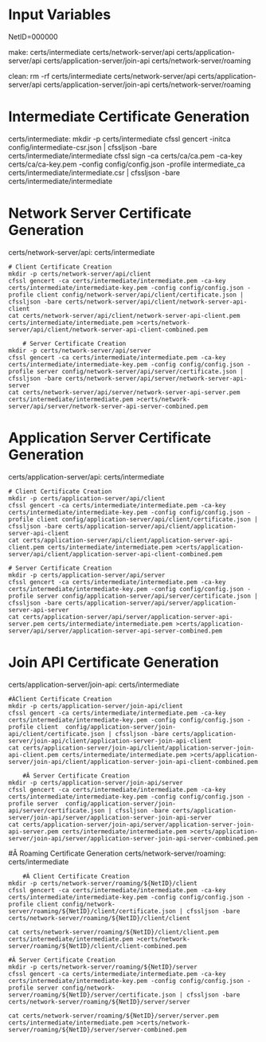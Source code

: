 # Input Variables 
NetID=000000

make: certs/intermediate certs/network-server/api certs/application-server/api certs/application-server/join-api certs/network-server/roaming

clean:
	rm -rf certs/intermediate certs/network-server/api certs/application-server/api certs/application-server/join-api certs/network-server/roaming

# Intermediate Certificate Generation
certs/intermediate:
	mkdir -p certs/intermediate
	cfssl gencert -initca config/intermediate-csr.json | cfssljson -bare certs/intermediate/intermediate
	cfssl sign -ca certs/ca/ca.pem -ca-key certs/ca/ca-key.pem -config config/config.json -profile intermediate_ca certs/intermediate/intermediate.csr |  cfssljson -bare certs/intermediate/intermediate

# Network Server Certificate Generation 
certs/network-server/api: certs/intermediate

	# Client Certificate Creation
	mkdir -p certs/network-server/api/client
	cfssl gencert -ca certs/intermediate/intermediate.pem -ca-key certs/intermediate/intermediate-key.pem -config config/config.json -profile client config/network-server/api/client/certificate.json | cfssljson -bare certs/network-server/api/client/network-server-api-client
	cat certs/network-server/api/client/network-server-api-client.pem certs/intermediate/intermediate.pem >certs/network-server/api/client/network-server-api-client-combined.pem
   
        # Server Certificate Creation
	mkdir -p certs/network-server/api/server
	cfssl gencert -ca certs/intermediate/intermediate.pem -ca-key certs/intermediate/intermediate-key.pem -config config/config.json -profile server config/network-server/api/server/certificate.json | cfssljson -bare certs/network-server/api/server/network-server-api-server
	cat certs/network-server/api/server/network-server-api-server.pem certs/intermediate/intermediate.pem >certs/network-server/api/server/network-server-api-server-combined.pem

# Application Server Certificate Generation
certs/application-server/api: certs/intermediate

	# Client Certificate Creation
	mkdir -p certs/application-server/api/client
	cfssl gencert -ca certs/intermediate/intermediate.pem -ca-key certs/intermediate/intermediate-key.pem -config config/config.json -profile client config/application-server/api/client/certificate.json | cfssljson -bare certs/application-server/api/client/application-server-api-client
	cat certs/application-server/api/client/application-server-api-client.pem certs/intermediate/intermediate.pem >certs/application-server/api/client/application-server-api-client-combined.pem

	# Server Certificate Creation
	mkdir -p certs/application-server/api/server
	cfssl gencert -ca certs/intermediate/intermediate.pem -ca-key certs/intermediate/intermediate-key.pem -config config/config.json -profile server config/application-server/api/server/certificate.json | cfssljson -bare certs/application-server/api/server/application-server-api-server
	cat certs/application-server/api/server/application-server-api-server.pem certs/intermediate/intermediate.pem >certs/application-server/api/server/application-server-api-server-combined.pem

# Join API Certificate Generation
certs/application-server/join-api: certs/intermediate
	
	#ÂClient Certificate Creation
	mkdir -p certs/application-server/join-api/client
	cfssl gencert -ca certs/intermediate/intermediate.pem -ca-key certs/intermediate/intermediate-key.pem -config config/config.json -profile client  config/application-server/join-api/client/certificate.json | cfssljson -bare certs/application-server/join-api/client/application-server-join-api-client 
	cat certs/application-server/join-api/client/application-server-join-api-client.pem certs/intermediate/intermediate.pem >certs/application-server/join-api/client/application-server-join-api-client-combined.pem

        #Â Server Certificate Creation
	mkdir -p certs/application-server/join-api/server
	cfssl gencert -ca certs/intermediate/intermediate.pem -ca-key certs/intermediate/intermediate-key.pem -config config/config.json -profile server  config/application-server/join-api/server/certificate.json | cfssljson -bare certs/application-server/join-api/server/application-server-join-api-server
	cat certs/application-server/join-api/server/application-server-join-api-server.pem certs/intermediate/intermediate.pem >certs/application-server/join-api/server/application-server-join-api-server-combined.pem 

#Â Roaming Certificate Generation
certs/network-server/roaming: certs/intermediate

        #Â Client Certificate Creation
	mkdir -p certs/network-server/roaming/${NetID}/client
	cfssl gencert -ca certs/intermediate/intermediate.pem -ca-key certs/intermediate/intermediate-key.pem -config config/config.json -profile client config/network-server/roaming/${NetID}/client/certificate.json | cfssljson -bare certs/network-server/roaming/${NetID}/client/client

	cat certs/network-server/roaming/${NetID}/client/client.pem certs/intermediate/intermediate.pem >certs/network-server/roaming/${NetID}/client/client-combined.pem

	#Â Server Certificate Creation
	mkdir -p certs/network-server/roaming/${NetID}/server
	cfssl gencert -ca certs/intermediate/intermediate.pem -ca-key certs/intermediate/intermediate-key.pem -config config/config.json -profile server config/network-server/roaming/${NetID}/server/certificate.json | cfssljson -bare certs/network-server/roaming/${NetID}/server/server

	cat certs/network-server/roaming/${NetID}/server/server.pem certs/intermediate/intermediate.pem >certs/network-server/roaming/${NetID}/server/server-combined.pem

